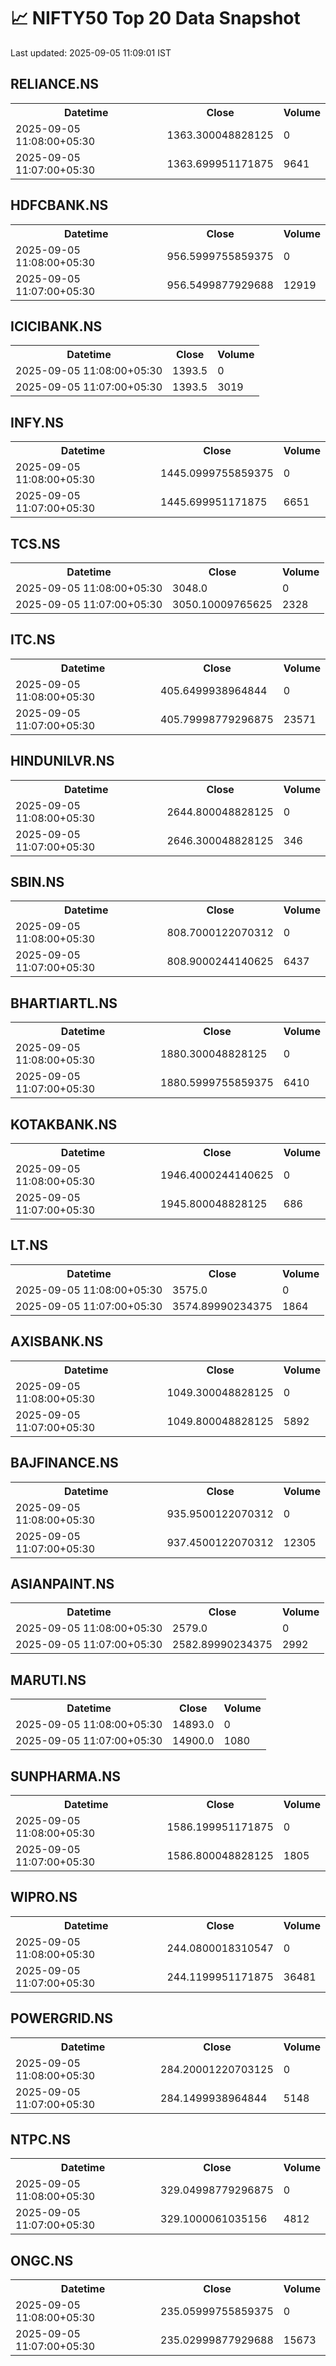 # 📈 NIFTY50 Top 20 Data Snapshot

Last updated: 2025-09-05 11:09:01 IST

## RELIANCE.NS

<table>
  <tr><th>Datetime</th><th>Close</th><th>Volume</th></tr>
  <tr><td>2025-09-05 11:08:00+05:30</td><td>1363.300048828125</td><td>0</td></tr>
  <tr><td>2025-09-05 11:07:00+05:30</td><td>1363.699951171875</td><td>9641</td></tr>
</table>

## HDFCBANK.NS

<table>
  <tr><th>Datetime</th><th>Close</th><th>Volume</th></tr>
  <tr><td>2025-09-05 11:08:00+05:30</td><td>956.5999755859375</td><td>0</td></tr>
  <tr><td>2025-09-05 11:07:00+05:30</td><td>956.5499877929688</td><td>12919</td></tr>
</table>

## ICICIBANK.NS

<table>
  <tr><th>Datetime</th><th>Close</th><th>Volume</th></tr>
  <tr><td>2025-09-05 11:08:00+05:30</td><td>1393.5</td><td>0</td></tr>
  <tr><td>2025-09-05 11:07:00+05:30</td><td>1393.5</td><td>3019</td></tr>
</table>

## INFY.NS

<table>
  <tr><th>Datetime</th><th>Close</th><th>Volume</th></tr>
  <tr><td>2025-09-05 11:08:00+05:30</td><td>1445.0999755859375</td><td>0</td></tr>
  <tr><td>2025-09-05 11:07:00+05:30</td><td>1445.699951171875</td><td>6651</td></tr>
</table>

## TCS.NS

<table>
  <tr><th>Datetime</th><th>Close</th><th>Volume</th></tr>
  <tr><td>2025-09-05 11:08:00+05:30</td><td>3048.0</td><td>0</td></tr>
  <tr><td>2025-09-05 11:07:00+05:30</td><td>3050.10009765625</td><td>2328</td></tr>
</table>

## ITC.NS

<table>
  <tr><th>Datetime</th><th>Close</th><th>Volume</th></tr>
  <tr><td>2025-09-05 11:08:00+05:30</td><td>405.6499938964844</td><td>0</td></tr>
  <tr><td>2025-09-05 11:07:00+05:30</td><td>405.79998779296875</td><td>23571</td></tr>
</table>

## HINDUNILVR.NS

<table>
  <tr><th>Datetime</th><th>Close</th><th>Volume</th></tr>
  <tr><td>2025-09-05 11:08:00+05:30</td><td>2644.800048828125</td><td>0</td></tr>
  <tr><td>2025-09-05 11:07:00+05:30</td><td>2646.300048828125</td><td>346</td></tr>
</table>

## SBIN.NS

<table>
  <tr><th>Datetime</th><th>Close</th><th>Volume</th></tr>
  <tr><td>2025-09-05 11:08:00+05:30</td><td>808.7000122070312</td><td>0</td></tr>
  <tr><td>2025-09-05 11:07:00+05:30</td><td>808.9000244140625</td><td>6437</td></tr>
</table>

## BHARTIARTL.NS

<table>
  <tr><th>Datetime</th><th>Close</th><th>Volume</th></tr>
  <tr><td>2025-09-05 11:08:00+05:30</td><td>1880.300048828125</td><td>0</td></tr>
  <tr><td>2025-09-05 11:07:00+05:30</td><td>1880.5999755859375</td><td>6410</td></tr>
</table>

## KOTAKBANK.NS

<table>
  <tr><th>Datetime</th><th>Close</th><th>Volume</th></tr>
  <tr><td>2025-09-05 11:08:00+05:30</td><td>1946.4000244140625</td><td>0</td></tr>
  <tr><td>2025-09-05 11:07:00+05:30</td><td>1945.800048828125</td><td>686</td></tr>
</table>

## LT.NS

<table>
  <tr><th>Datetime</th><th>Close</th><th>Volume</th></tr>
  <tr><td>2025-09-05 11:08:00+05:30</td><td>3575.0</td><td>0</td></tr>
  <tr><td>2025-09-05 11:07:00+05:30</td><td>3574.89990234375</td><td>1864</td></tr>
</table>

## AXISBANK.NS

<table>
  <tr><th>Datetime</th><th>Close</th><th>Volume</th></tr>
  <tr><td>2025-09-05 11:08:00+05:30</td><td>1049.300048828125</td><td>0</td></tr>
  <tr><td>2025-09-05 11:07:00+05:30</td><td>1049.800048828125</td><td>5892</td></tr>
</table>

## BAJFINANCE.NS

<table>
  <tr><th>Datetime</th><th>Close</th><th>Volume</th></tr>
  <tr><td>2025-09-05 11:08:00+05:30</td><td>935.9500122070312</td><td>0</td></tr>
  <tr><td>2025-09-05 11:07:00+05:30</td><td>937.4500122070312</td><td>12305</td></tr>
</table>

## ASIANPAINT.NS

<table>
  <tr><th>Datetime</th><th>Close</th><th>Volume</th></tr>
  <tr><td>2025-09-05 11:08:00+05:30</td><td>2579.0</td><td>0</td></tr>
  <tr><td>2025-09-05 11:07:00+05:30</td><td>2582.89990234375</td><td>2992</td></tr>
</table>

## MARUTI.NS

<table>
  <tr><th>Datetime</th><th>Close</th><th>Volume</th></tr>
  <tr><td>2025-09-05 11:08:00+05:30</td><td>14893.0</td><td>0</td></tr>
  <tr><td>2025-09-05 11:07:00+05:30</td><td>14900.0</td><td>1080</td></tr>
</table>

## SUNPHARMA.NS

<table>
  <tr><th>Datetime</th><th>Close</th><th>Volume</th></tr>
  <tr><td>2025-09-05 11:08:00+05:30</td><td>1586.199951171875</td><td>0</td></tr>
  <tr><td>2025-09-05 11:07:00+05:30</td><td>1586.800048828125</td><td>1805</td></tr>
</table>

## WIPRO.NS

<table>
  <tr><th>Datetime</th><th>Close</th><th>Volume</th></tr>
  <tr><td>2025-09-05 11:08:00+05:30</td><td>244.0800018310547</td><td>0</td></tr>
  <tr><td>2025-09-05 11:07:00+05:30</td><td>244.1199951171875</td><td>36481</td></tr>
</table>

## POWERGRID.NS

<table>
  <tr><th>Datetime</th><th>Close</th><th>Volume</th></tr>
  <tr><td>2025-09-05 11:08:00+05:30</td><td>284.20001220703125</td><td>0</td></tr>
  <tr><td>2025-09-05 11:07:00+05:30</td><td>284.1499938964844</td><td>5148</td></tr>
</table>

## NTPC.NS

<table>
  <tr><th>Datetime</th><th>Close</th><th>Volume</th></tr>
  <tr><td>2025-09-05 11:08:00+05:30</td><td>329.04998779296875</td><td>0</td></tr>
  <tr><td>2025-09-05 11:07:00+05:30</td><td>329.1000061035156</td><td>4812</td></tr>
</table>

## ONGC.NS

<table>
  <tr><th>Datetime</th><th>Close</th><th>Volume</th></tr>
  <tr><td>2025-09-05 11:08:00+05:30</td><td>235.05999755859375</td><td>0</td></tr>
  <tr><td>2025-09-05 11:07:00+05:30</td><td>235.02999877929688</td><td>15673</td></tr>
</table>

